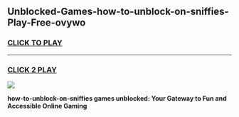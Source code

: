
## Unblocked-Games-how-to-unblock-on-sniffies-Play-Free-ovywo
<h3>
<a href="https://premium76.site?title=how-to-unblock-on-sniffies&ref=23A">CLICK TO PLAY</a></h3>
<hr>

<h3>
<a href="https://premium76.site?title=how-to-unblock-on-sniffies&ref=23A">CLICK 2 PLAY</a>
  
</h3>

<a href="https://premium76.site?title=how-to-unblock-on-sniffies&ref=23A"><img src="https://clearcache.store/games.png"></a>


**how-to-unblock-on-sniffies games unblocked: Your Gateway to Fun and Accessible Online Gaming**
